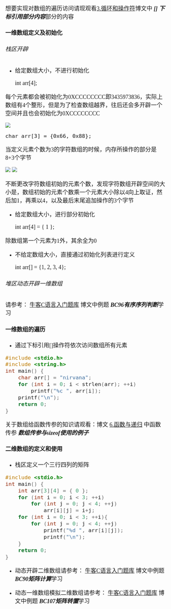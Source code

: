 <font size = 4 face = "黑体">

想要实现对数组的遍历访问请现观看<a href="https://blog.csdn.net/qq_43808700/article/details/109900714">3.循环和操作符</a>博文中 ***[] 下标引用部分内容***部分的内容


#### 一维数组定义及初始化


###### 栈区开辟

- 给定数组大小，不进行初始化

    int arr[4];
    
每个元素都会被初始化为0XCCCCCCCC即3435973836，实际上数组有4个整形，但是为了检查数组越界，往后还会多开辟一个空间并且也会初始化为0XCCCCCCCC

<img src="https://img-blog.csdnimg.cn/20201215202404768.png">

    char arr[3] = {0x66, 0x88}; 
    
当定义元素个数为3的字符数组的时候，内存所操作的部分是8+3个字节

<img src="https://img-blog.csdnimg.cn/20201215203616972.png">


<img src="https://img-blog.csdnimg.cn/20201215203806367.png">

不断更改字符数组初始的元素个数，发现字符数组开辟空间的大小是，数组初始的元素个数乘一个元素大小除以4向上取证，然后加1，再乘以4，以及最后末尾追加操作的3个字节

- 给定数组大小，进行部分初始化

    int arr[4] = { 1 };
    
除数组第一个元素为1外，其余全为0


- 不给定数组大小，直接通过初始化列表进行定义

    int arr[] = {1, 2, 3, 4};  
    
###### 堆区动态开辟一维数组

请参考： <a href="https://blog.csdn.net/qq_43808700/article/details/109740132?utm_source=app">牛客C语言入门题库</a> 博文中例题 ***BC96有序序列判断***学习
    
#### 一维数组的遍历

- 通过下标引用[]操作符依次访问数组所有元素

```c
#include <stdio.h>
#include <string.h>
int main() {
    char arr[] = "nirvana";
    for (int i = 0; i < strlen(arr); ++i)
        printf("%c ", arr[i]);
    printf("\n");
    return 0;
}
```


关于数组给函数传参的知识请观看：博文 <a href="https://blog.csdn.net/qq_43808700/article/details/110873214?utm_source=app">6.函数与递归</a> 中函数传参 ***数组传参与sizeof使用的例子***


#### 二维数组的定义和使用

- 栈区定义一个三行四列的矩阵

```c
#include <stdio.h>
int main() {
    int arr[3][4] = { 0 };
    for (int i = 0; i < 3; ++i) 
        for (int j = 0; j < 4; ++j)
            arr[i][j] = i+j;
    for (int i = 0; i < 3; ++i){
        for (int j = 0; j < 4; ++j)
            printf("%d ", arr[i][j]);
            printf("\n");
    }
    return 0;
}
```


- 动态开辟二维数组请参考： <a href="https://blog.csdn.net/qq_43808700/article/details/109740132?utm_source=app">牛客C语言入门题库</a> 博文中例题 ***BC90矩阵计算***学习




- 动态一维数组模拟二维数组请参考： <a href="https://blog.csdn.net/qq_43808700/article/details/109740132?utm_source=app">牛客C语言入门题库</a> 博文中例题 ***BC107矩阵转置***学习
    
    
</font>